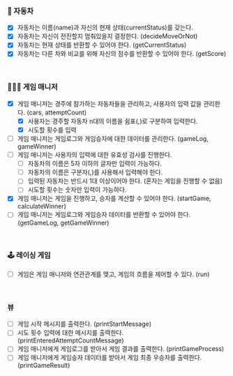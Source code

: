 ### 🚗 자동차
- [x] 자동차는 이름(name)과 자신의 현재 상태(currentStatus)를 갖는다.
- [x] 자동차는 자신이 전진할지 멈춰있을지 결정한다. (decideMoveOrNot)
- [x] 자동차는 현재 상태를 반환할 수 있어야 한다. (getCurrentStatus)
- [x] 자동차는 다른 차와 비교를 위해 자신의 점수를 반환할 수 있어야 한다. (getScore)

<br>

### 👩🏻‍💼 게임 매니저
- [x] 게임 매니저는 경주에 참가하는 자동차들을 관리하고, 사용자의 입력 값을 관리한다. (cars, attemptCount)
    - [x] 사용자는 경주할 자동차 n대의 이름을 쉼표(,)로 구분하여 입력한다.
    - [x] 시도할 횟수를 입력
- [ ] 게임 매니저는 게임로그와 게임승자에 대한 데이터를 관리한다. (gameLog, gameWinner)
- [ ] 게임 매니저는 사용자의 입력에 대한 유효성 검사를 진행한다.
    - [ ] 자동차의 이름은 5자 이하의 글자만 입력이 가능하다.
    - [ ] 자동차의 이름은 구분자(,)를 사용해서 입력해야 한다.
    - [ ] 입력된 자동차는 반드시 1대 이상이어야 한다. (혼자는 게임을 진행할 수 없음)
    - [ ] 시도할 횟수는 숫자만 입력이 가능하다.
- [x] 게임 매니저는 게임을 진행하고, 승자를 계산할 수 있어야 한다. (startGame, calculateWinner)
- [ ] 게임 매니저는 게임로그와 게임승자 데이터를 반환할 수 있어야 한다. (getGameLog, getGameWinner)

<br>

### 🕹️ 레이싱 게임
- [ ] 게임은 게임 매니저와 연관관계를 맺고, 게임의 흐름을 제어할 수 있다. (run)

<br>

### 뷰
- [ ] 게임 시작 메시지를 출력한다. (printStartMessage)
- [ ] 시도 횟수 입력에 대한 메시지를 출력한다. (printEnteredAttemptCountMessage)
- [ ] 게임 매니저에게 게임로그를 받아서 게임 결과를 출력한다. (printGameProcess)
- [ ] 게임 매니저에게 게임승자 데이터를 받아서 게임 최종 우승자를 출력한다. (printGameResult)
